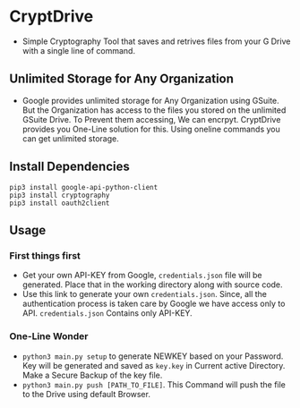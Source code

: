 # CryptDrive
 - Simple Cryptography Tool that saves and retrives files from your G Drive with a single line of command.

## Unlimited Storage for Any Organization
- Google provides unlimited storage for Any Organization using GSuite. But the Organization has access to the files you stored on the unlimited GSuite Drive. To Prevent them accessing, We can encrpyt. CryptDrive provides you One-Line solution for this. Using oneline commands you can get unlimited storage.

## Install Dependencies
```
pip3 install google-api-python-client
pip3 install cryptography
pip3 install oauth2client
```
## Usage
### First things first
- Get your own API-KEY from Google, `credentials.json` file will be generated. Place that in the working directory along with source code.
- Use this link to generate your own `credentials.json`. Since, all the authentication process is taken care by Google we have access only to API. `credentials.json` Contains only API-KEY.

### One-Line Wonder
- `python3 main.py setup` to generate NEWKEY based on your Password. Key will be generated and saved as `key.key` in Current active Directory. Make a Secure Backup of the key file.
- `python3 main.py push [PATH_TO_FILE]`. This Command will push the file to the Drive using default Browser.
